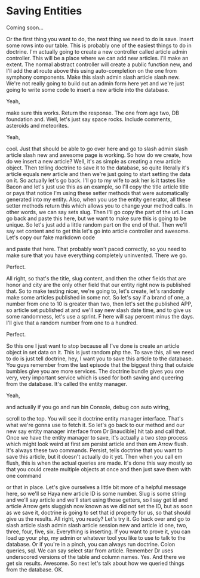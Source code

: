 # Saving Entities

Coming soon...

Or the first thing you want to do, the next thing we need to do is save. Insert some rows into our table. This is probably one of the easiest things to do in doctrine. I'm actually going to create a new controller called article admin controller. This will be a place where we can add new articles. I'll make an extent. The normal abstract controller will create a public function new, and I'll add the at route above this using auto-completion on the one from symphony components. Make this slash admin slash article slash new. We're not really going to build out an admin form here yet and we're just going to write some code to insert a new article into the database. 

Yeah, 

make sure this works. Return the response. The one from age two, DB foundation and. Well, let's just say space rocks. Include comments, asteroids and meteorites. 

Yeah, 

cool. Just that should be able to go over here and go to slash admin slash article slash new and awesome page is working. So how do we create, how do we insert a new article? Well, it's as simple as creating a new article object. Then telling doctrine to save it to the database, so quite literally it's article equals new article and then we're just going to start setting the data on it. So actually let's go back. I'll go to my wife to ask her is it tastes like Bacon and let's just use this as an example, so I'll copy the title article title or pays that notice I'm using these setter methods that were automatically generated into my entity. Also, when you use the entity generator, all these setter methods return this which allows you to change your method calls. In other words, we can say sets slug. Then I'll go copy the part of the url. I can go back and paste this here, but we want to make sure this is going to be unique. So let's just add a little random part on the end of that. Then we'll say set content and to get this let's go into article controller and awesome. Let's copy our fake markdown code 

and paste that here. That probably won't paced correctly, so you need to make sure that you have everything completely uninvented. There we go. 

Perfect. 

All right, so that's the title, slug content, and then the other fields that are honor and city are the only other field that our entity right now is published that. So to make testing nicer, we're going to, let's create, let's randomly make some articles published in some not. So let's say if a brand of one, a number from one to 10 is greater than two, then let's set the published APP, so article set published at and we'll say new slash date time, and to give us some randomness, let's use a sprint. F here will say percent minus the days. I'll give that a random number from one to a hundred. 

Perfect. 

So this one I just want to stop because all I've done is create an article object in set data on it. This is just random php the. To save this, all we need to do is just tell doctrine, hey, I want you to save this article to the database. You guys remember from the last episode that the biggest thing that outside bumbles give you are more services. The doctrine bundle gives you one very, very important service which is used for both saving and queering from the database. It's called the entity manager. 

Yeah, 

and actually if you go and run bin Console, debug con auto wiring, 

scroll to the top. You will see it doctrine entity manager interface. That's what we're gonna use to fetch it. So let's go back to our method and our new say entity manager interface from Dr [inaudible] hit tab and call that. Once we have the entity manager to save, it's actually a two step process which might look weird at first am persist article and then em Arrow flush. It's always these two commands. Persist, tells doctrine that you want to save this article, but it doesn't actually do it yet. Then when you call em flush, this is when the actual queries are made. It's done this way mostly so that you could create multiple objects at once and then just save them with one command 

or that in place. Let's give ourselves a little bit more of a helpful message here, so we'll se Haya new article ID is some number. Slug is some string and we'll say article and we'll start using those getters, so I say get id and article Arrow gets sluggish now known as we did not set the ID, but as soon as we save it, doctrine is going to set that id property for us, so that should give us the results. All right, you ready? Let's try it. Go back over and go to slash article slash admin slash article session new and article id one, two, three, four, five, six. Everything is inserting. If you want to prove it, you can load up your php, my admin or whatever tool you like to use to talk to the database. Or if you're in a pinch, you can always run doctrine. Colon queries, sql. We can say select star from article. Remember Dr uses underscored versions of the table and column names. Yes. And there we get six results. Awesome. So next let's talk about how we queried things from the database. OK.